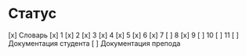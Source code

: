 # Статус

[x] Словарь
[x] 1
[x] 2
[x] 3
[x] 4
[x] 5
[x] 6
[x] 7
[ ] 8
[x] 9
[ ] 10
[ ] 11
[ ] Документация студента
[ ] Документация препода
